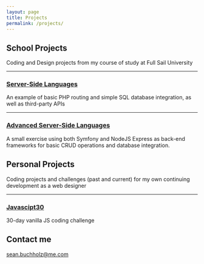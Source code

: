 ```yaml
---
layout: page
title: Projects
permalink: /projects/
---
```


## School Projects

Coding and Design projects from my course of study at Full Sail University

***

### [Server-Side Languages](https://github.com/buchholz-sean/serversidelang)
An example of basic PHP routing and simple SQL database integration, as well as third-party APIs

***

### [Advanced Server-Side Languages](https://github.com/buchholz-sean/advserverside)
A small exercise using both Symfony and NodeJS Express as back-end frameworks for basic CRUD operations and database integration.

## Personal Projects

Coding projects and challenges (past and current) for my own continuing development as a web designer

***

### [Javascipt30](https://github.com/seanbuchholz/JavaScript30)
30-day vanilla JS coding challenge

## Contact me

[sean.buchholz@me.com](mailto:sean.buchholz@me.com)
